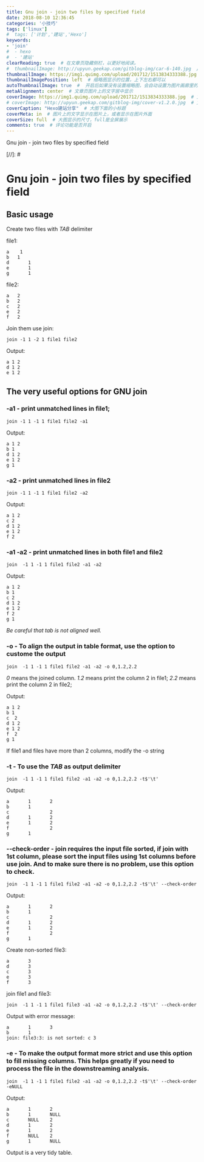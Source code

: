 ```yaml
---
title: Gnu join - join two files by specified field
date: 2018-08-10 12:36:45
categories: '小技巧'
tags: ['linux']	
#  tags: ['计划','建站','Hexo']
keywords:
- 'join'
#  - hexo
#  - '建站'
clearReading: true  # 在文章页隐藏侧栏，以更好地阅读。
#  thumbnailImage: http://upyun.geekap.com/gitblog-img/car-6-140.jpg  //首页文章列表显示的缩略图
thumbnailImage: https://img1.quimg.com/upload/201712/1513834333388.jpg  # 首页文章列表显示的缩略图	
thumbnailImagePosition: left  # 缩略图显示的位置，上下左右都可以
autoThumbnailImage: true  #  开启后如果没有设置缩略图，会自动设置为图片画廊里的第一张，或者其他文章的图。
metaAlignment: center  # 文章页图片上的文字居中显示
coverImage: https://img1.quimg.com/upload/201712/1513834333388.jpg  # 文章页最上面的那个大图
# coverImage: http://upyun.geekap.com/gitblog-img/cover-v1.2.0.jpg  # 文章页最上面的那个大图
coverCaption: "Hexo建站分享"  # 大图下面的小标题
coverMeta: in  # 图片上的文字显示在图片上，或者显示在图片外面
coverSize: full  # 大图显示的尺寸，full是全屏展示
comments: true  # 评论功能是否开启
---
```



Gnu join - join two files by specified field
<!-- excerpt -->

[//]: # <!-- more -->

# Gnu join - join two files by specified field

<!-- toc -->



## Basic usage

Create two files with *TAB* delimiter

file1:
	
	a    1
	b   1
	d       1
	e       1
	g       1
	
	
file2:

	a   2
	b   2
	c   2
	e   2
	f   2

Join them use join:
   
    join -1 1 -2 1 file1 file2

Output:

	a 1 2
	d 1 2
	e 1 2
	

## The very useful options for GNU join

### -a1 - print unmatched lines in file1;

	join -1 1 -1 1 file1 file2 -a1
	
Output:

	a 1 2
	b 1
	d 1 2
	e 1 2
	g 1

### -a2 - print unmatched lines in file2
	
	join -1 1 -1 1 file1 file2 -a2
	
Output:

	a 1 2
	c 2
	d 1 2
	e 1 2
	f 2

### -a1 -a2 - print unmatched lines in both file1 and file2

	join  -1 1 -1 1 file1 file2 -a1 -a2

Output:

	a 1 2
	b 1
	c 2
	d 1 2
	e 1 2
	f 2
	g 1


*Be careful that tab is not aligned well.*

### -o - To align the output in table format, use the option to custome the output

	join  -1 1 -1 1 file1 file2 -a1 -a2 -o 0,1.2,2.2

*0*  means the joined column.
*1.2* means print the column 2 in file1;
*2.2* means print the column 2 in file2;

Output:

	a 1 2
	b 1 
	c  2
	d 1 2
	e 1 2
	f  2
	g 1 

If file1 and files have more than 2 columns, modify the -o string

### -t - To use the *TAB* as output delimiter

	join  -1 1 -1 1 file1 file2 -a1 -a2 -o 0,1.2,2.2 -t$'\t'
	
Output:

	a       1       2
	b       1
	c               2
	d       1       2
	e       1       2
	f               2
	g       1
	

### --check-order -  join requires the input file sorted, if join with 1st column, please sort the input files using 1st columns before use join. And to make sure there is no problem, use this option to check.

	join  -1 1 -1 1 file1 file2 -a1 -a2 -o 0,1.2,2.2 -t$'\t' --check-order

Output:

	a       1       2
	b       1
	c               2
	d       1       2
	e       1       2
	f               2
	g       1
	
Create non-sorted file3:

	a       3
	d       3
	c       3
	e       3
	f       3
	
join file1 and file3:

	join  -1 1 -1 1 file1 file3 -a1 -a2 -o 0,1.2,2.2 -t$'\t' --check-order


Output with error message:

	a       1       3
	b       1
	join: file3:3: is not sorted: c 3



### -e -  To make the output format more strict and use this option to fill missing columns. This helps greatly if you need to process the file in the downstreaming analysis.

	join  -1 1 -1 1 file1 file2 -a1 -a2 -o 0,1.2,2.2 -t$'\t' --check-order -eNULL
	
Output:

	a       1       2
	b       1       NULL
	c       NULL    2
	d       1       2
	e       1       2
	f       NULL    2
	g       1       NULL

Output is a very tidy table.

